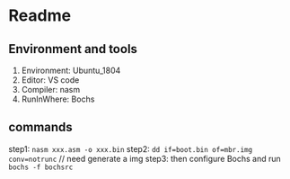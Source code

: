 # Readme

## Environment and tools

1. Environment: Ubuntu_1804
2. Editor: VS code
3. Compiler: nasm
4. RunInWhere: Bochs

## commands

step1: `nasm xxx.asm -o xxx.bin`
step2: `dd if=boot.bin of=mbr.img conv=notrunc`  // need generate a img
step3: then configure Bochs and run `bochs -f bochsrc`
